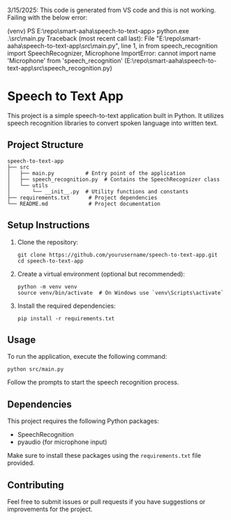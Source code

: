 3/15/2025: This code is generated from VS code and this is not working. Failing with the below error:

(venv) PS E:\repo\smart-aaha\speech-to-text-app> python.exe .\src\main.py
Traceback (most recent call last):
  File "E:\repo\smart-aaha\speech-to-text-app\src\main.py", line 1, in <module>
    from speech_recognition import SpeechRecognizer, Microphone
ImportError: cannot import name 'Microphone' from 'speech_recognition' (E:\repo\smart-aaha\speech-to-text-app\src\speech_recognition.py)

# Speech to Text App

This project is a simple speech-to-text application built in Python. It utilizes speech recognition libraries to convert spoken language into written text.

## Project Structure

```
speech-to-text-app
├── src
│   ├── main.py          # Entry point of the application
│   ├── speech_recognition.py  # Contains the SpeechRecognizer class
│   └── utils
│       └── __init__.py  # Utility functions and constants
├── requirements.txt      # Project dependencies
└── README.md             # Project documentation
```

## Setup Instructions

1. Clone the repository:
   ```
   git clone https://github.com/yourusername/speech-to-text-app.git
   cd speech-to-text-app
   ```

2. Create a virtual environment (optional but recommended):
   ```
   python -m venv venv
   source venv/bin/activate  # On Windows use `venv\Scripts\activate`
   ```

3. Install the required dependencies:
   ```
   pip install -r requirements.txt
   ```

## Usage

To run the application, execute the following command:

```
python src/main.py
```

Follow the prompts to start the speech recognition process.

## Dependencies

This project requires the following Python packages:

- SpeechRecognition
- pyaudio (for microphone input)

Make sure to install these packages using the `requirements.txt` file provided.

## Contributing

Feel free to submit issues or pull requests if you have suggestions or improvements for the project.